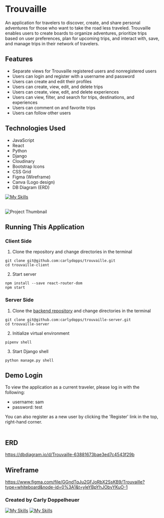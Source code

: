 # Trouvaille

An application for travelers to discover, create, and share personal adventures for those who want to take the road less traveled. Trouvaille enables users to create boards to organize adventures, prioritize trips based on user preferences, plan for upcoming trips, and interact with, save, and manage trips in their network of travelers.
<br />

## Features

- Separate views for Trouvaille registered users and nonregistered users
- Users can login and register with a username and password
- Users can create and edit their profiles
- Users can create, view, edit, and delete trips
- Users can create, view, edit, and delete experiences
- Users can view, filter, and search for trips, destinations, and experiences
- Users can comment on and favorite trips
- Users can follow other users

## Technologies Used
- JavaScript
- React
- Python
- Django
- Cloudinary
- Bootstrap Icons
- CSS Grid
- Figma (Wireframe)
- Canva (Logo design)
- DB Diagram (ERD)
  
[![My Skills](https://skills.thijs.gg/icons?i=js,py,react,django,html,css,git)](https://skills.thijs.gg)
<br />
<br />

![Project Thumbnail](https://res.cloudinary.com/dupram4w7/image/upload/v1673290805/Trouvaille/Screen_Shot_2023-01-09_at_12.46.40_PM_nsjegm.png)
<br />

## Running This Application

### Client Side
1. Clone the repository and change directories in the terminal

```
git clone git@github.com:carlydopps/trouvaille.git
cd trouvaille-client
```

2. Start server

```
npm install --save react-router-dom
npm start
```

### Server Side
1. Clone the [backend repository](https://github.com/carlydopps/trouvaille-server) and change directories in the terminal

```
git clone git@github.com:carlydopps/trouvaille-server.git
cd trouvaille-server
```

2. Initialize virtual environment

```
pipenv shell
```

3. Start Django shell
```
python manage.py shell
```


## Demo Login

To view the application as a current traveler, please log in with the following:
- username: sam
- password: test

You can also register as a new user by clicking the 'Register' link in the top, right-hand corner.
<br />
<br />

## ERD
https://dbdiagram.io/d/Trouvaille-63881673bae3ed7c4543f29b

## Wireframe
https://www.figma.com/file/GGndTqJu2GFJoRbX2SsKB9/Trouvaille?type=whiteboard&node-id=0%3A1&t=yleYBpYhJObvYKuO-1

### Created by Carly Doppelheuer
[![My Skills](https://skillicons.dev/icons?i=github)](https://github.com/carlydopps) [![My Skills](https://skillicons.dev/icons?i=linkedin)](https://www.linkedin.com/in/carlydoppelheuer/)
